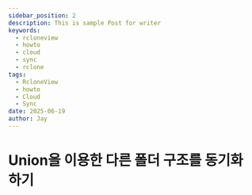 ```yaml
---
sidebar_position: 2
description: This is sample Post for writer
keywords:
  - rcloneview
  - howto
  - cloud
  - sync
  - rclone
tags:
  - RcloneView
  - howto
  - Cloud
  - Sync
date: 2025-06-19
author: Jay
---
```

# Union을 이용한 다른 폴더 구조를 동기화 하기

